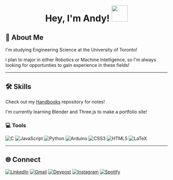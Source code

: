 <h1 align="center">Hey, I'm Andy! <img src="https://media3.giphy.com/media/v1.Y2lkPTc5MGI3NjExdGs1dzdvZmF6NnVxZ2RjMThuanNhOWJqNjdmYXlqajd4eGNmcm40ZyZlcD12MV9pbnRlcm5hbF9naWZfYnlfaWQmY3Q9cw/NJPnpyrRvscLyAD8VM/giphy.gif" width="50"></h1>

## 💫 About Me
I'm studying Engineering Science at the University of Toronto!

I plan to major in either Robotics or Machine Intelligence, so I'm always looking for opportunties to gain experience in these fields!

<!-- Check out my portfolio site! -->

<hr>

## 🛠️ Skills
Check out my [Handbooks](https://github.com/liuandy1207/Handbooks) repository for notes!

I'm currently learning Blender and Three.js to make a portfolio site!

### 💻 Tools
<!-- https://github.com/alexandresanlim/Badges4-README.md-Profile -->
![C](https://img.shields.io/badge/C-00599C?style=for-the-badge&logo=c&logoColor=white)
![JavaScript](https://img.shields.io/badge/JavaScript-323330?style=for-the-badge&logo=javascript&logoColor=F7DF1E)
![Python](https://img.shields.io/badge/Python-FFD43B?style=for-the-badge&logo=python&logoColor=blue)
![Arduino](https://img.shields.io/badge/Arduino-00979D?style=for-the-badge&logo=Arduino&logoColor=white)
![CSS3](https://img.shields.io/badge/CSS3-1572B6?style=for-the-badge&logo=css3&logoColor=white)
![HTML5](https://img.shields.io/badge/HTML5-E34F26?style=for-the-badge&logo=html5&logoColor=white)
![LaTeX](https://img.shields.io/badge/LaTeX-47A141?style=for-the-badge&logo=LaTeX&logoColor=white)

<hr>

## 🌐 Connect
[![LinkedIn](https://img.shields.io/badge/LinkedIn-0077B5?style=for-the-badge&logo=linkedin&logoColor=white)](https://www.linkedin.com/in/andy-he-ming-liu/)
[![Gmail](https://img.shields.io/badge/Gmail-D14836?style=for-the-badge&logo=gmail&logoColor=white)](mailto:liuandy1207@gmail.com)
[![Devpost](https://img.shields.io/badge/Devpost-003E54?style=for-the-badge&logo=Devpost&logoColor=white)](https://devpost.com/liuandy1207)
[![Instagram](https://img.shields.io/badge/Instagram-E4405F?style=for-the-badge&logo=instagram&logoColor=white)](https://instagram.com/sevenpast12)
[![Spotify](https://img.shields.io/badge/Spotify-1ED760?&style=for-the-badge&logo=spotify&logoColor=white)](https://open.spotify.com/user/liulong1119)

<!--
**liuandy1207/liuandy1207** is a ✨ _special_ ✨ repository because its `README.md` (this file) appears on your GitHub profile.

Here are some ideas to get you started:

- 🔭 I’m currently working on ...
- 🌱 I’m currently learning ...
- 👯 I’m looking to collaborate on ...
- 🤔 I’m looking for help with ...
- 💬 Ask me about ...
- 📫 How to reach me: ...
- 😄 Pronouns: ...
- ⚡ Fun fact: ...


## 🎯 Learning Goals
I have a deep love for learning and an equally strong passion for sharing what I learn with others!

There's so much to learn and experience in the world, and never quite enough time in a day (or even a lifetime) to chase it all.

_But that won't stop me from trying._

### I'm currently learning:
- 🌟 Three.js (for a portfolio site)  <br>
- 🌟 Python (for a handbook) <br>
- 🌟 Ukulele (for fun!)

<hr>
-->
